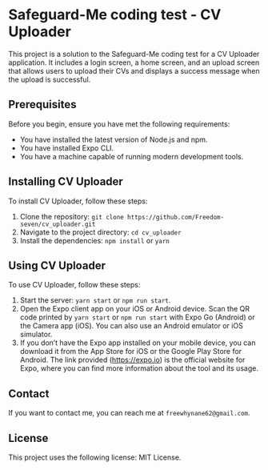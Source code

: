 # Safeguard-Me coding test - CV Uploader

This project is a solution to the Safeguard-Me coding test for a CV Uploader application. It includes a login screen, a home screen, and an upload screen that allows users to upload their CVs and displays a success message when the upload is successful.

## Prerequisites

Before you begin, ensure you have met the following requirements:

- You have installed the latest version of Node.js and npm.
- You have installed Expo CLI.
- You have a machine capable of running modern development tools.

## Installing CV Uploader

To install CV Uploader, follow these steps:

1. Clone the repository: `git clone https://github.com/Freedom-seven/cv_uploader.git`
2. Navigate to the project directory: `cd cv_uploader`
3. Install the dependencies: `npm install` or `yarn`

## Using CV Uploader

To use CV Uploader, follow these steps:

1. Start the server: `yarn start` or `npm run start`.
2. Open the Expo client app on your iOS or Android device. Scan the QR code printed by `yarn start` or `npm run start` with Expo Go (Android) or the Camera app (iOS). You can also use an Android emulator or iOS simulator.
3. If you don’t have the Expo app installed on your mobile device, you can download it from the App Store for iOS or the Google Play Store for Android. The link provided (https://expo.io) is the official website for Expo, where you can find more information about the tool and its usage.

## Contact

If you want to contact me, you can reach me at `freewhynane62@gmail.com`.

## License

This project uses the following license: MIT License.
